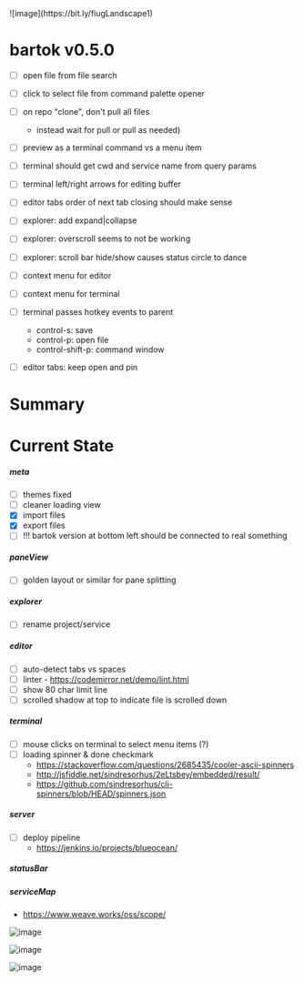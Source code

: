 <!-- no-select -->
<h1 style="display:none"></h1>
![image](https://bit.ly/fiugLandscape1)


# bartok v0.5.0

  - [ ] open file from file search
  - [ ] click to select file from command palette opener
  - [ ] on repo "clone", don't pull all files
    - instead wait for pull or pull as needed)
  - [ ] preview as a terminal command vs a menu item
  - [ ] terminal should get cwd and service name from query params
  - [ ] terminal left/right arrows for editing buffer

  - [ ] editor tabs order of next tab closing should make sense
  - [ ] explorer: add expand|collapse
  - [ ] explorer: overscroll seems to not be working
  - [ ] explorer: scroll bar hide/show causes status circle to dance

  - [ ] context menu for editor
  - [ ] context menu for terminal
  - [ ] terminal passes hotkey events to parent
    - control-s: save
    - control-p: open file
    - control-shift-p: command window
  - [ ] editor tabs: keep open and pin

Summary
=======

Current State
=============

##### meta
  - [ ] themes fixed
  - [ ] cleaner loading view
  - [X] import files
  - [X] export files
  - [ ] !!! bartok version at bottom left should be connected to real something

##### paneView
  - [ ] golden layout or similar for pane splitting

##### explorer
  - [ ] rename project/service

##### editor
  - [ ] auto-detect tabs vs spaces
  - [ ] linter - https://codemirror.net/demo/lint.html
  - [ ] show 80 char limit line
  - [ ] scrolled shadow at top to indicate file is scrolled down

##### terminal
  - [ ] mouse clicks on terminal to select menu items (?)
  - [ ] loading spinner & done checkmark
    - https://stackoverflow.com/questions/2685435/cooler-ascii-spinners
    - http://jsfiddle.net/sindresorhus/2eLtsbey/embedded/result/
    - https://github.com/sindresorhus/cli-spinners/blob/HEAD/spinners.json

##### server
  - [ ] deploy pipeline
    - https://jenkins.io/projects/blueocean/

##### statusBar

##### serviceMap
  - https://www.weave.works/oss/scope/

![image](https://bit.ly/fiugLanscape2)

![image](http://bit.ly/fiugLandscape3)

![image](http://bit.ly/fiugLandscape4)

<style>
  #container p:first-child img {
    filter: hue-rotate(377deg) contrast(1.25) saturate(4);
  }
  #container p:nth-child(18) img {
    filter: hue-rotate(53deg) contrast(1.25) saturate(5);
  }
  #container p:nth-child(19) img {
    filter: hue-rotate(0deg) contrast(1.25) saturate(7);
  }
  #container p:nth-child(20) img {
    filter: hue-rotate(132deg) contrast(1.25) saturate(4);
  }
</style>
